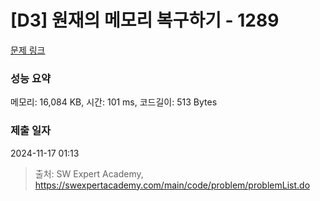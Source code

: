 # [D3] 원재의 메모리 복구하기 - 1289 

[문제 링크](https://swexpertacademy.com/main/code/problem/problemDetail.do?contestProbId=AV19AcoKI9sCFAZN) 

### 성능 요약

메모리: 16,084 KB, 시간: 101 ms, 코드길이: 513 Bytes

### 제출 일자

2024-11-17 01:13



> 출처: SW Expert Academy, https://swexpertacademy.com/main/code/problem/problemList.do